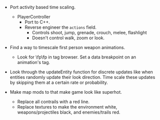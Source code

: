 - Port activity based time scaling.
    - PlayerController
        - Port to C++.
        - Reverse engineer the `actions` field.
            - Controls shoot, jump, grenade, crouch, melee, flashlight
            - Doesn't control walk, zoom or look.
- Find a way to timescale first person weapon animations.
    - Look for \fp\fp in tag browser. Set a data breakpoint on an animation's tag.
- Look through the updateEntity function for discrete updates like when entities randomly update their look direction. Time scale these updates by skipping them at a certain rate or probability.

- Make map mods to that make game look like superhot.
    - Replace all contrails with a red line.
    - Replace textures to make the environment white, weapons/projectiles black, and enemies/trails red.